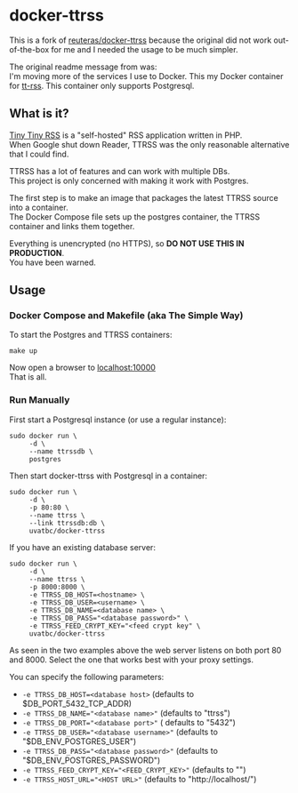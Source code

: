# docker-ttrss

This is a fork of [reuteras/docker-ttrss](https://github.com/reuteras/docker-ttrss) because the original did not work out-of-the-box for me and I needed the usage to be much simpler.

The original readme message from was:  
I'm moving more of the services I use to Docker. This my Docker container for [tt-rss](https://tt-rss.org/). This container only supports Postgresql.

## What is it?
[Tiny Tiny RSS](https://tt-rss.org/) is a "self-hosted" RSS application written in PHP.  
When Google shut down Reader, TTRSS was the only reasonable alternative that I could find.  

TTRSS has a lot of features and can work with multiple DBs.  
This project is only concerned with making it work with Postgres.  

The first step is to make an image that packages the latest TTRSS source into a container.   
The Docker Compose file sets up the postgres container, the TTRSS container and links them together.   

Everything is unencrypted (no HTTPS), so **DO NOT USE THIS IN PRODUCTION**.   
You have been warned.

## Usage

### Docker Compose and Makefile (aka The Simple Way)
To start the Postgres and TTRSS containers:

    make up

Now open a browser to [localhost:10000](http://localhost:10000)   
That is all.

### Run Manually
First start a Postgresql instance (or use a regular instance):

    sudo docker run \
         -d \
         --name ttrssdb \
         postgres

Then start docker-ttrss with Postgresql in a container:

    sudo docker run \
         -d \
         -p 80:80 \
         --name ttrss \
         --link ttrssdb:db \
         uvatbc/docker-ttrss

If you have an existing database server:

    sudo docker run \
         -d \
         --name ttrss \
         -p 8000:8000 \
         -e TTRSS_DB_HOST=<hostname> \
         -e TTRSS_DB_USER=<username> \
         -e TTRSS_DB_NAME=<database name> \
         -e TTRSS_DB_PASS="<database password>" \
         -e TTRSS_FEED_CRYPT_KEY="<feed crypt key" \
         uvatbc/docker-ttrss

As seen in the two examples above the web server listens on both port 80 and 8000. Select the one that works best with your proxy settings.

You can specify the following parameters:

* `-e TTRSS_DB_HOST=<database host>` (defaults to $DB_PORT_5432_TCP_ADDR)
* `-e TTRSS_DB_NAME="<database name>"` (defaults to "ttrss")
* `-e TTRSS_DB_PORT="<database port>"` ( defaults to "5432")
* `-e TTRSS_DB_USER="<database username>"` (defaults to "$DB_ENV_POSTGRES_USER")
* `-e TTRSS_DB_PASS="<database password>"` (defaults to "$DB_ENV_POSTGRES_PASSWORD")
* `-e TTRSS_FEED_CRYPT_KEY="<FEED_CRYPT_KEY>"` (defaults to "")
* `-e TTRSS_HOST_URL="<HOST URL>"` (defaults to "http://localhost/")